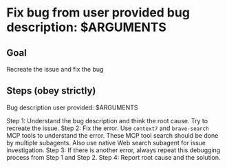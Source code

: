# Fix bug from user provided bug description: $ARGUMENTS

## Goal

Recreate the issue and fix the bug

## Steps (obey strictly)

Bug description user provided: $ARGUMENTS

Step 1: Understand the bug description and think the root cause. Try to recreate the issue.
Step 2: Fix the error. Use `context7` and `brave-search` MCP tools to understand the error.
These MCP tool search should be done by multiple subagents. Also use native Web search subagent for issue investigation.
Step 3: If there is another error, always repeat this debugging process from Step 1 and Step 2.
Step 4: Report root cause and the solution. 